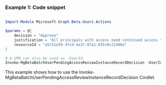 ### Example 1: Code snippet

```powershell

Import-Module Microsoft.Graph.Beta.Users.Actions

$params = @{
	decision = "Approve"
	justification = "All principals with access need continued access to the resource (Marketing Group) as all the principals are on the marketing team"
	resourceId = "a5c51e59-3fcd-4a37-87a1-835c0c21488a"
}

# A UPN can also be used as -UserId.
Invoke-MgBetaBatchUserPendingAccessReviewInstanceRecordDecision -UserId $userId -AccessReviewInstanceId $accessReviewInstanceId -BodyParameter $params

```
This example shows how to use the Invoke-MgBetaBatchUserPendingAccessReviewInstanceRecordDecision Cmdlet.

